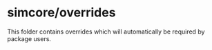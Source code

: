 # simcore/overrides

This folder contains overrides which will automatically be required by package users.

